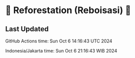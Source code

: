 
# 🌳 Reforestation (Reboisasi) 🌲

## Last Updated

GitHub Actions time: Sun Oct  6 14:16:43 UTC 2024

Indonesia/Jakarta time: Sun Oct  6 21:16:43 WIB 2024
